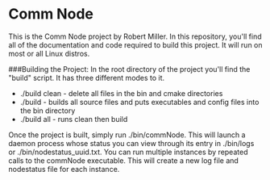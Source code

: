 # Comm Node

This is the Comm Node project by Robert Miller. In this repository, you'll find all of the documentation and code required to build this project. It will run on most or all Linux distros.

###Building the Project:
In the root directory of the project you'll find the "build" script. It has three different modes to it.

* ./build clean - delete all files in the bin and cmake directories
* ./build - builds all source files and puts executables and config files into the bin directory
* ./build all - runs clean then build

Once the project is built, simply run ./bin/commNode. This will launch a daemon process whose status you can view through its entry in ./bin/logs or ./bin/nodestatus_uuid.txt. You can run multiple instances by repeated calls to the commNode executable. This will create a new log file and nodestatus file for each instance.
